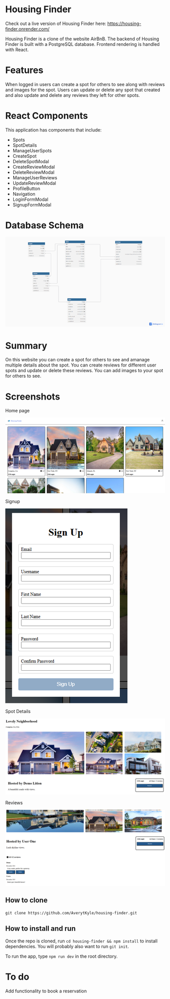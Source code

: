 # Housing Finder

Check out a live version of Housing Finder here: https://housing-finder.onrender.com/

Housing Finder is a clone of the website AirBnB. The backend of Housing Finder is built with a PostgreSQL database. Frontend rendering is handled with React.

# Features

When logged in users can create a spot for others to see along with reviews and images for the spot. Users can update or delete any spot that created and also update and delete any reviews they left for other spots.

# React Components

This application has components that include:
- Spots
- SpotDetails
- ManageUserSpots
- CreateSpot
- DeleteSpotModal
- CreateReviewModal
- DeleteReviewModal
- ManageUserReviews
- UpdateReviewModal
- ProfileButton
- Navigation
- LoginFormModal
- SignupFormModal 

# Database Schema

![alt text](../images/Schema.PNG)

# Summary

On this website you can create a spot for others to see and amanage multiple details about the spot. You can create reviews for different user spots and update or delete these reviews. You can add images to your spot for others to see.

# Screenshots

Home page

![alt text](<../images/Housing finder home page.png>)

Signup

![alt text](<../images/Sign up.PNG>)

Spot Details

![alt text](<../images/Spot details.PNG>)

Reviews

![alt text](<../images/Spot details reviews.PNG>)

## How to clone

`git clone https://github.com/AverytKyle/housing-finder.git`

## How to install and run

Once the repo is cloned, run `cd housing-finder && npm install` to install
dependencies. You will probably also want to run `git init`.

To run the app, type `npm run dev` in the root directory.

# To do

Add functionality to book a reservation